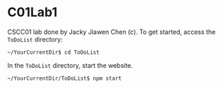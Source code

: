 # C01Lab1

CSCC01 lab done by Jacky Jiawen Chen (c). To get started, access the ```ToDoList``` directory:
```
~/YourCurrentDir$ cd ToDoList
```
In the ```ToDoList``` directory, start the website.
```
~/YourCurrentDir/ToDoList$ npm start
```